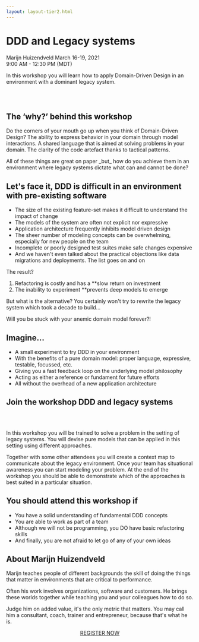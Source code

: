 ```yaml
---
layout: layout-tier2.html
---
```

<div class="container section workshop-single-page">
    <div class="row">
      <div class="col-xs-12 col-sm-2">
            <div class="speaker-container">
                <div class="speaker-img marijn-huizendveld keep-color"></div>
                </div>
            </div>
            <div class="col-xs-12 col-sm-8 content">
                <h1>DDD and Legacy systems</h1>
                <p><span class="speaker-name">Marijn Huizendveld</span>
                <span class="duration">March 16-19, 2021<br>9:00 AM - 12:30 PM (MDT)</span></p>
                <p>In this workshop you will learn how to apply Domain-Driven Design in an environment with a dominant legacy system.<p>
                <img src="../img/workshop/Workshop-Marijn-Huizendveld-1.jpg" class="speaker--workshop-content-img" alt="" style="margin-bottom: 30px;"/>
                <h2>The ‘why?’ behind this workshop</h2>
                <p>Do the corners of your mouth go up when you think of Domain-Driven Design? The ability to express behavior in your domain through model interactions. A shared language that is aimed at solving problems in your domain. The clarity of the code artefact thanks to tactical patterns.</p>
                <p>All of these things are great on paper _but_ how do you achieve them in an environment where legacy systems dictate what can and cannot be done?</p>
                <h2>Let's face it, DDD is difficult in an environment with pre-existing software</h2>
                <ul>
                    <li>The size of the existing feature-set makes it difficult to understand the impact of change</li>
                    <li>The models of the system are often not explicit nor expressive</li>
                    <li>Application architecture frequently inhibits model driven design</li>
                    <li>The sheer number of modeling concepts can be overwhelming, especially for new people on the team</li>
                    <li>Incomplete or poorly designed test suites make safe changes expensive</li>
                    <li>And we haven't even talked about the practical objections like data migrations and deployments. The list goes on and on</li>
                </ul>
                <p>The result?</p>
                <ol>
                    <li>Refactoring is costly and has a **slow return on investment</li>
                    <li>The inability to experiment **prevents deep models to emerge</li>
                </ol>
                <p>But what is the alternative? You certainly won't try to rewrite the legacy system which took a decade to build…</p>
                <p>Will you be stuck with your anemic domain model forever?!</p>
                <h2>Imagine…</h2>
                <ul>
                    <li>A small experiment to try DDD in your environment</li>
                    <li>With the benefits of a pure domain model: proper language, expressive, testable, focussed, etc.</li>
                    <li>Giving you a fast feedback loop on the underlying model philosophy</li>
                    <li>Acting as either a reference or fundament for future efforts</li>
                    <li>All without the overhead of a new application architecture</li>
                </ul>
                <h2>Join the workshop DDD and legacy systems</h2>
                <img src="../img/workshop/Workshop-Marijn-Huizendveld-2.jpg" class="speaker--workshop-content-img" alt="" style="margin-bottom: 30px;"/>
                <p>In this workshop you will be trained to solve a problem in the setting of legacy systems. You will devise pure models that can be applied in this setting using different approaches.</p>
                <p>Together with some other attendees you will create a context map to communicate about the legacy environment. Once your team has situational awareness you can start modeling your problem. At the end of the workshop you should be able to demonstrate which of the approaches is best suited in a particular situation.</p>
                <h2>You should attend this workshop if</h2>
                <ul>
                    <li>You have a solid understanding of fundamental DDD concepts</li>
                    <li>You are able to work as part of a team</li>
                    <li>Although we will not be programming, you DO have basic refactoring skills</li>
                    <li>And finally, you are not afraid to let go of any of your own ideas</li>
                </ul>
                <h2 class="text-center">About Marijn Huizendveld</h2>
                <div class="speaker-img-in-content marijn-huizendveld keep-color"></div>
                <p>Marijn teaches people of different backgrounds the skill of doing the things that matter in environments that are critical to performance.</p>
                <p>Often his work involves organizations, software and customers. He brings these worlds together while teaching you and your colleagues how to do so.</p>
                <p>Judge him on added value, it&#39;s the only metric that matters. You may call him a consultant, coach, trainer and entrepreneur, because that&#39;s what he is.</p>
                <div class="col-xs-12" align="center">
                    <a class="btn" href="https://ti.to/EDDD/explore-ddd-2021-spring-workshops">REGISTER NOW</a>
                </div>
            </div>
        </div>
    </div>
</div>